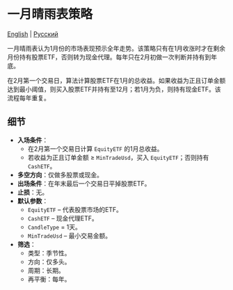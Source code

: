 # 一月晴雨表策略
[English](README.md) | [Русский](README_ru.md)

一月晴雨表认为1月份的市场表现预示全年走势。该策略只有在1月收涨时才在剩余月份持有股票ETF，否则转为现金代理。每年只在2月初做一次判断并持有到年底。

在2月第一个交易日，算法计算股票ETF在1月的总收益。如果收益为正且订单金额达到最小阈值，则买入股票ETF并持有至12月；若1月为负，则持有现金ETF。该流程每年重复。

## 细节

- **入场条件**：
  - 在2月第一个交易日计算 `EquityETF` 的1月总收益。
  - 若收益为正且订单金额 ≥ `MinTradeUsd`，买入 `EquityETF`；否则持有 `CashETF`。
- **多空方向**：仅做多股票或现金。
- **出场条件**：在年末最后一个交易日平掉股票ETF。
- **止损**：无。
- **默认参数**：
  - `EquityETF` – 代表股票市场的ETF。
  - `CashETF` – 现金代理ETF。
  - `CandleType` = 1天。
  - `MinTradeUsd` – 最小交易金额。
- **筛选**：
  - 类型：季节性。
  - 方向：仅多头。
  - 周期：长期。
  - 再平衡：每年。

